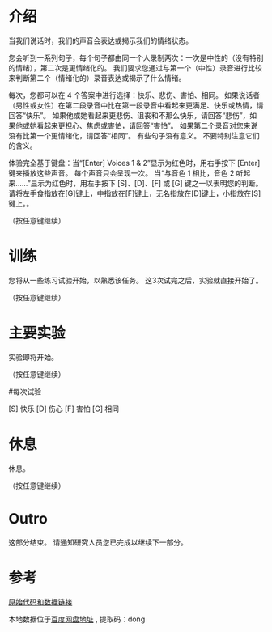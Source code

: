 
# 介绍

当我们说话时，我们的声音会表达或揭示我们的情绪状态。

您会听到一系列句子，每个句子都由同一个人录制两次：一次是中性的（没有特别的情绪），第二次是更情绪化的。 我们要求您通过与第一个（中性）录音进行比较来判断第二个（情绪化的）录音表达或揭示了什么情绪。

每次，您都可以在 4 个答案中进行选择：快乐、悲伤、害怕、相同。 如果说话者（男性或女性）在第二段录音中比在第一段录音中看起来更满足、快乐或热情，请回答“快乐”。 如果他或她看起来更悲伤、沮丧和不那么快乐，请回答“悲伤”，如果他或她看起来更担心、焦虑或害怕，请回答“害怕”。 如果第二个录音对您来说没有比第一个更情绪化，请回答“相同”。
有些句子没有意义。 不要特别注意它们的含义。

体验完全基于键盘：当“[Enter] Voices 1 & 2”显示为红色时，用右手按下 [Enter] 键来播放这些声音。 每个声音只会呈现一次。 当“与音色 1 相比，音色 2 听起来……”显示为红色时，用左手按下 [S]、[D]、[F] 或 [G] 键之一以表明您的判断。
请将左手食指放在[G]键上，中指放在[F]键上，无名指放在[D]键上，小指放在[S]键上。。

（按任意键继续）


# 训练

您将从一些练习试验开始，以熟悉该任务。 这3次试完之后，实验就直接开始了。

（按任意键继续）


# 主要实验

实验即将开始。

（按任意键继续）


#每次试验

[S] 快乐
[D] 伤心
[F] 害怕
[G] 相同


# 休息

休息。

（按任意键继续）


# Outro

这部分结束。 请通知研究人员您已完成以继续下一部分。


# 参考
[原始代码和数据链接](https://osf.io/4py25/)

本地数据位于[百度网盘地址](https://pan.baidu.com/s/1WLX_ptJWRouhJgLawLb7Yg) , 提取码：dong
